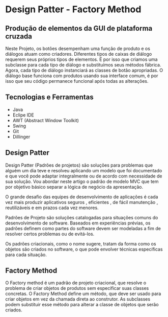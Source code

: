 # Design Patter - Factory Method
## Produção de elementos da GUI de plataforma cruzada

Neste Projeto, os botões desempenham uma função de produto e os diálogos atuam como criadores.
Diferentes tipos de caixas de diálogo requerem seus próprios tipos de elementos. É por isso que criamos uma subclasse para cada tipo de diálogo e substituímos seus métodos fábrica.
Agora, cada tipo de diálogo instanciará as classes de botão apropriadas. O diálogo base funciona com produtos usando sua interface comum, é por isso que seu código permanece funcional após todas as alterações.

## Tecnologias e Ferramentas

- Java
- Eclipe IDE
- AWT (Abstract Window Toolkit)
- Swing
- Git
- Dillinger 

## Design Patter

Design Patter (Padrões de projetos)  são soluções para problemas que alguém um dia teve e resolveu aplicando um modelo que foi documentado e que você pode adaptar integralmente ou de acordo com necessidade de sua solução. Vou abordar neste artigo o padrão de modelo MVC que tem por objetivo básico separar a lógica de negócio da apresentação.

O grande desafio das equipes de desenvolvimento de aplicações é cada vez mais produzir aplicativos seguros , eficientes , de fácil manutenção , reutilizáveis e em prazos cada vez menores.

Padrões de Projeto são soluções catalogadas para situações comuns do desenvolvimento de software. Baseados em experiências prévias, os padrões definem como partes do software devem ser modeladas a fim de resolver certos problemas ou de evitá-los.

Os padrões criacionais, como o nome sugere, tratam da forma como os objetos são criados no software, o que pode envolver técnicas específicas para cada situação.

## Factory Method

O Factory method é um padrão de projeto criacional, que resolve o problema de criar objetos de produtos sem especificar suas classes concretas.
O Factory Method define um método, que deve ser usado para criar objetos em vez da chamada direta ao construtor. As subclasses podem substituir esse método para alterar a classe de objetos que serão criados.